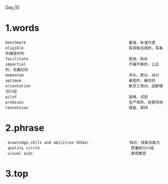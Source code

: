 Day_10
# 1.words
    benchmark                                             基准、标准尺度
    eligible                                              有资格当选的，有条件被选中的
    facilitate                                            促进、助长
    impartial                                             不偏不倚的，公正的，无偏见的
    momentum                                              冲头、势头、动力
    optimum                                               最佳的，最优的
    orientation                                           新员工培训，迎新情况介绍
    pilot                                                 适用、试验
    premises                                              生产场所、经营场地
    rentention                                            保留、保持
    
# 2.phrase
     knowledge,sklls and abilities（KSAs）                 知识、技能与能力
     quality circle                                        质量研讨小组
     visual aids                                           直观教具
     


# 3.top 
